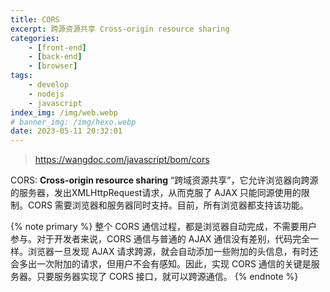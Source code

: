 ```yaml
---
title: CORS
excerpt: 跨源资源共享 Cross-origin resource sharing
categories: 
    - [front-end]
    - [back-end]
    - [browser]
tags: 
    - develop
    - nodejs
    - javascript
index_img: /img/web.webp
# banner_img: /img/hexo.webp
date: 2023-05-11 20:32:01
---
```

> https://wangdoc.com/javascript/bom/cors

CORS:  __Cross-origin resource sharing__ “跨域资源共享”，它允许浏览器向跨源的服务器，发出XMLHttpRequest请求，从而克服了 AJAX 只能同源使用的限制。CORS 需要浏览器和服务器同时支持。目前，所有浏览器都支持该功能。

{% note primary %}
整个 CORS 通信过程，都是浏览器自动完成，不需要用户参与。对于开发者来说，CORS 通信与普通的 AJAX 通信没有差别，代码完全一样。浏览器一旦发现 AJAX 请求跨源，就会自动添加一些附加的头信息，有时还会多出一次附加的请求，但用户不会有感知。因此，实现 CORS 通信的关键是服务器。只要服务器实现了 CORS 接口，就可以跨源通信。
{% endnote %}

